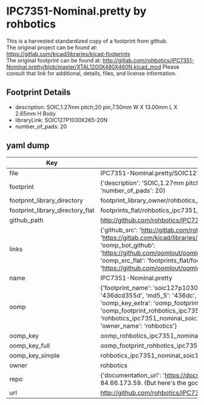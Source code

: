 # IPC7351-Nominal.pretty by rohbotics  
This is a harvested standardized copy of a footprint from github.  
The original project can be found at:  
https://gitlab.com/kicad/libraries/kicad-footprints  
The original footprint can be found at:
http://gitlab.com/rohbotics/IPC7351-Nominal.pretty/blob/master/XTAL1200X480X460N.kicad_mod
Please consult that link for additional, details, files, and license information.  
## Footprint Details
* description: SOIC,1.27mm pitch;20 pin,7.50mm W X 13.00mm L X 2.65mm H Body  
* libraryLink: SOIC127P1030X265-20N  
* number_of_pads: 20  
## yaml dump  
| Key | Value |  
| --- | --- |  
| file | IPC7351-Nominal.pretty/SOIC127P1030X265-20N.kicad_mod |  
| footprint | {'description': 'SOIC,1.27mm pitch;20 pin,7.50mm W X 13.00mm L X 2.65mm H Body', 'libraryLink': 'SOIC127P1030X265-20N', 'number_of_pads': 20} |  
| footprint_library_directory | footprint_library_owner/rohbotics_IPC7351-Nominal.pretty |  
| footprint_library_directory_flat | footprints_flat/rohbotics_ipc7351_nominal_soic127p1030x265_20n/working |  
| github_path | http://github.com/rohbotics/IPC7351-Nominal.pretty/blob/master/SOIC127P1030X265-20N.kicad_mod |  
| links | {'github_src': 'http://gitlab.com/rohbotics/IPC7351-Nominal.pretty/blob/master/XTAL1200X480X460N.kicad_mod', 'github_src_repo': 'https://gitlab.com/kicad/libraries/kicad-footprints', 'oomp_bot': 'footprints/rohbotics_ipc7351_nominal_soic127p1030x265_20n/working', 'oomp_bot_github': 'https://github.com/oomlout/oomlout_oomp_footprint_bot/tree/main/footprints/rohbotics_ipc7351_nominal_soic127p1030x265_20n/working', 'oomp_src_flat': 'footprints_flat/footprints_flat/rohbotics_ipc7351_nominal_soic127p1030x265_20n/working', 'oomp_src_flat_github': 'https://github.com/oomlout/oomlout_oomp_footprint_src/tree/main/footprints_flat/rohbotics_ipc7351_nominal_soic127p1030x265_20n/working'} |  
| name | IPC7351-Nominal.pretty |  
| oomp | {'footprint_name': 'soic127p1030x265_20n', 'library_name': 'ipc7351_nominal', 'md5': '436dcd355d330e32383619196de7246c', 'md5_10': '436dcd355d', 'md5_5': '436dc', 'md5_6': '436dcd', 'oomp_key': 'oomp_rohbotics_ipc7351_nominal_soic127p1030x265_20n', 'oomp_key_extra': 'oomp_footprint_rohbotics_ipc7351_nominal_soic127p1030x265_20n', 'oomp_key_full': 'oomp_footprint_rohbotics_ipc7351_nominal_soic127p1030x265_20n_436dcd', 'oomp_key_simple': 'rohbotics_ipc7351_nominal_soic127p1030x265_20n', 'original_filename': 'IPC7351-Nominal.pretty/SOIC127P1030X265-20N.kicad_mod', 'owner_name': 'rohbotics'} |  
| oomp_key | oomp_rohbotics_ipc7351_nominal_soic127p1030x265_20n |  
| oomp_key_full | oomp_footprint_rohbotics_ipc7351_nominal_soic127p1030x265_20n |  
| oomp_key_simple | rohbotics_ipc7351_nominal_soic127p1030x265_20n |  
| owner | rohbotics |  
| repo | {'documentation_url': 'https://docs.github.com/rest/overview/resources-in-the-rest-api#rate-limiting', 'message': "API rate limit exceeded for 84.66.173.59. (But here's the good news: Authenticated requests get a higher rate limit. Check out the documentation for more details.)"} |  
| url | http://github.com/rohbotics/IPC7351-Nominal.pretty |  

